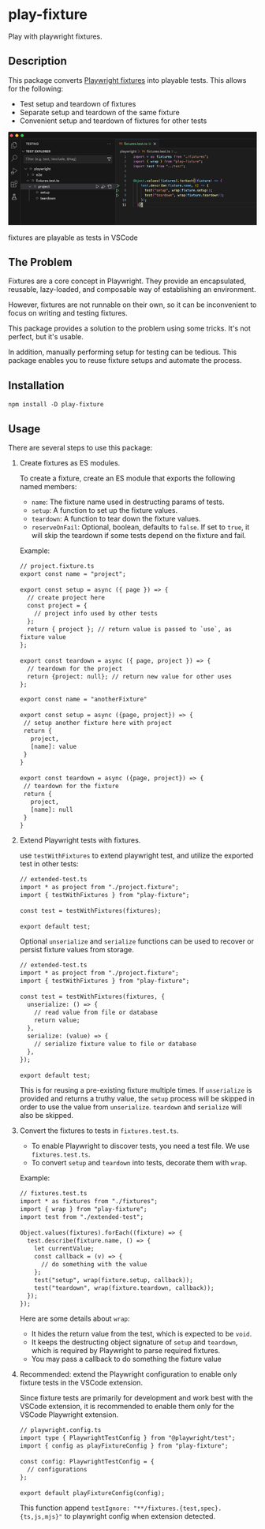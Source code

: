 # play-fixture

Play with playwright fixtures.

## Description

This package converts [Playwright fixtures](https://playwright.dev/docs/test-fixtures) into playable tests. This allows for the following:

- Test setup and teardown of fixtures
- Separate setup and teardown of the same fixture
- Convenient setup and teardown of fixtures for other tests

![fixtures are playable as tests in VSCode](play-fixtures.png)

fixtures are playable as tests in VSCode

## The Problem

Fixtures are a core concept in Playwright. They provide an encapsulated, reusable, lazy-loaded, and composable way of establishing an environment.

However, fixtures are not runnable on their own, so it can be inconvenient to focus on writing and testing fixtures.

This package provides a solution to the problem using some tricks. It's not perfect, but it's usable.

In addition, manually performing setup for testing can be tedious. This package enables you to reuse fixture setups and automate the process.

## Installation

```
npm install -D play-fixture
```

## Usage

There are several steps to use this package:

1. Create fixtures as ES modules.

   To create a fixture, create an ES module that exports the following named members:

   - `name`: The fixture name used in destructing params of tests.
   - `setup`: A function to set up the fixture values.
   - `teardown`: A function to tear down the fixture values.
   - `reserveOnFail`: Optional, boolean, defaults to `false`. If set to `true`, it will skip the teardown if some tests depend on the fixture and fail.

   Example:

   ```tsx
   // project.fixture.ts
   export const name = "project";

   export const setup = async ({ page }) => {
     // create project here
     const project = {
       // project info used by other tests
     };
     return { project }; // return value is passed to `use`, as fixture value
   };

   export const teardown = async ({ page, project }) => {
     // teardown for the project
     return {project: null}; // return new value for other uses
   };
   ```

   ```tsx
   export const name = "anotherFixture"

   export const setup = async ({page, project}) => {
    // setup another fixture here with project
    return {
      project,
      [name]: value
    }
   }

   export const teardown = async ({page, project}) => {
    // teardown for the fixture
    return {
      project,
      [name]: null
    }
   }
   ```

2. Extend Playwright tests with fixtures.

   use `testWithFixtures` to extend playwright test, and utilize the exported test in other tests:

   ```tsx
   // extended-test.ts
   import * as project from "./project.fixture";
   import { testWithFixtures } from "play-fixture";

   const test = testWithFixtures(fixtures);

   export default test;
   ```

   Optional `unserialize` and `serialize` functions can be used to recover or persist fixture values from storage.

    ```tsx
    // extended-test.ts
    import * as project from "./project.fixture";
    import { testWithFixtures } from "play-fixture";

    const test = testWithFixtures(fixtures, {
      unserialize: () => {
        // read value from file or database
        return value;
      },
      serialize: (value) => {
        // serialize fixture value to file or database
      },
    });

    export default test;
    ```

    This is for reusing a pre-existing fixture multiple times. If `unserialize` is provided and returns a truthy value, the `setup` process will be skipped in order to use the value from `unserialize`. `teardown` and `serialize` will also be skipped.

3. Convert the fixtures to tests in `fixtures.test.ts`.

   - To enable Playwright to discover tests, you need a test file. We use `fixtures.test.ts`.
   - To convert `setup` and `teardown` into tests, decorate them with `wrap`.

   Example:

   ```tsx
   // fixtures.test.ts
   import * as fixtures from "./fixtures";
   import { wrap } from "play-fixture";
   import test from "./extended-test";

   Object.values(fixtures).forEach((fixture) => {
     test.describe(fixture.name, () => {
       let currentValue;
       const callback = (v) => {
         // do something with the value
       };
       test("setup", wrap(fixture.setup, callback));
       test("teardown", wrap(fixture.teardown, callback));
     });
   });
   ```

   Here are some details about `wrap`:

   - It hides the return value from the test, which is expected to be `void`.
   - It keeps the destructing object signature of `setup` and `teardown`, which is required by Playwright to parse required fixtures.
   - You may pass a callback to do something the fixture value

4. Recommended: extend the Playwright configuration to enable only fixture tests in the VSCode extension.

   Since fixture tests are primarily for development and work best with the VSCode extension, it is recommended to enable them only for the VSCode Playwright extension.

   ```tsx
   // playwright.config.ts
   import type { PlaywrightTestConfig } from "@playwright/test";
   import { config as playFixtureConfig } from "play-fixture";

   const config: PlaywrightTestConfig = {
     // configurations
   };

   export default playFixtureConfig(config);
   ```

   This function append `testIgnore: "**/fixtures.{test,spec}.{ts,js,mjs}"` to playwright config when extension detected.
